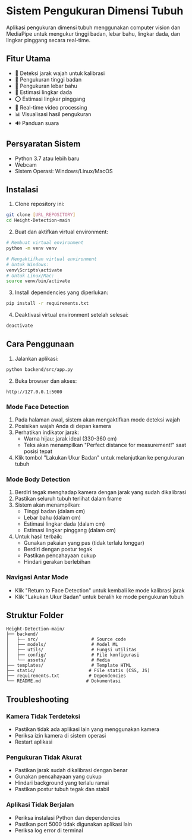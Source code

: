# Sistem Pengukuran Dimensi Tubuh

Aplikasi pengukuran dimensi tubuh menggunakan computer vision dan MediaPipe untuk mengukur tinggi badan, lebar bahu, lingkar dada, dan lingkar pinggang secara real-time.

## Fitur Utama
- 🎯 Deteksi jarak wajah untuk kalibrasi
- 📏 Pengukuran tinggi badan
- 👕 Pengukuran lebar bahu
- 🔄 Estimasi lingkar dada
- ⭕ Estimasi lingkar pinggang
- 🎥 Real-time video processing
- 📊 Visualisasi hasil pengukuran
- 🔊 Panduan suara

## Persyaratan Sistem
- Python 3.7 atau lebih baru
- Webcam
- Sistem Operasi: Windows/Linux/MacOS

## Instalasi

1. Clone repository ini:
```bash
git clone [URL_REPOSITORY]
cd Height-Detection-main
```

2. Buat dan aktifkan virtual environment:
```bash
# Membuat virtual environment
python -m venv venv

# Mengaktifkan virtual environment
# Untuk Windows:
venv\Scripts\activate
# Untuk Linux/Mac:
source venv/bin/activate
```

3. Install dependencies yang diperlukan:
```bash
pip install -r requirements.txt
```

4. Deaktivasi virtual environment setelah selesai:
```bash
deactivate
```

## Cara Penggunaan

1. Jalankan aplikasi:
```bash
python backend/src/app.py
```

2. Buka browser dan akses:
```
http://127.0.0.1:5000
```

### Mode Face Detection
1. Pada halaman awal, sistem akan mengaktifkan mode deteksi wajah
2. Posisikan wajah Anda di depan kamera
3. Perhatikan indikator jarak:
   - Warna hijau: jarak ideal (330-360 cm)
   - Teks akan menampilkan "Perfect distance for measurement!" saat posisi tepat
4. Klik tombol "Lakukan Ukur Badan" untuk melanjutkan ke pengukuran tubuh

### Mode Body Detection
1. Berdiri tegak menghadap kamera dengan jarak yang sudah dikalibrasi
2. Pastikan seluruh tubuh terlihat dalam frame
3. Sistem akan menampilkan:
   - Tinggi badan (dalam cm)
   - Lebar bahu (dalam cm)
   - Estimasi lingkar dada (dalam cm)
   - Estimasi lingkar pinggang (dalam cm)
4. Untuk hasil terbaik:
   - Gunakan pakaian yang pas (tidak terlalu longgar)
   - Berdiri dengan postur tegak
   - Pastikan pencahayaan cukup
   - Hindari gerakan berlebihan

### Navigasi Antar Mode
- Klik "Return to Face Detection" untuk kembali ke mode kalibrasi jarak
- Klik "Lakukan Ukur Badan" untuk beralih ke mode pengukuran tubuh

## Struktur Folder
```
Height-Detection-main/
├── backend/
│   ├── src/                    # Source code
│   ├── models/                 # Model ML
│   ├── utils/                  # Fungsi utilitas
│   ├── config/                 # File konfigurasi
│   └── assets/                 # Media
├── templates/                  # Template HTML
├── static/                    # File statis (CSS, JS)
├── requirements.txt           # Dependencies
└── README.md                 # Dokumentasi
```

## Troubleshooting

### Kamera Tidak Terdeteksi
- Pastikan tidak ada aplikasi lain yang menggunakan kamera
- Periksa izin kamera di sistem operasi
- Restart aplikasi

### Pengukuran Tidak Akurat
- Pastikan jarak sudah dikalibrasi dengan benar
- Gunakan pencahayaan yang cukup
- Hindari background yang terlalu ramai
- Pastikan postur tubuh tegak dan stabil

### Aplikasi Tidak Berjalan
- Periksa instalasi Python dan dependencies
- Pastikan port 5000 tidak digunakan aplikasi lain
- Periksa log error di terminal
